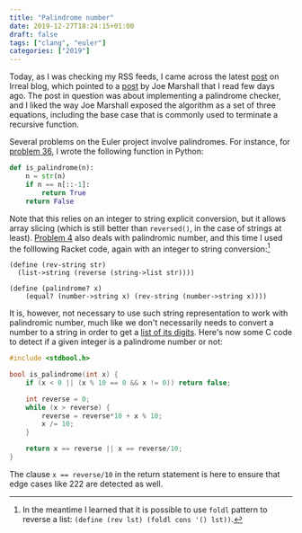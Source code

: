```yaml
---
title: "Palindrome number"
date: 2019-12-27T18:24:15+01:00
draft: false
tags: ["clang", "euler"]
categories: ["2019"]
---
```


Today, as I was checking my RSS feeds, I came across the latest [post](https://irreal.org/blog/?p=8543) on Irreal blog, which pointed to a [post](http://funcall.blogspot.com/2019/12/in.html) by Joe Marshall that I read few days ago. The post in question was about implementing a palindrome checker, and I liked the way Joe Marshall exposed the algorithm as a set of three equations, including the base case that is commonly used to terminate a recursive function.

Several problems on the Euler project involve palindromes. For instance, for [problem 36](https://projecteuler.net/problem=36), I wrote the following function in Python:

```python
def is_palindrome(n):
    n = str(n)
    if n == n[::-1]:
        return True
    return False
```

Note that this relies on an integer to string explicit conversion, but it allows array slicing (which is still better than `reversed()`, in the case of strings at least). [Problem 4](https://projecteuler.net/problem=4) also deals with palindromic number, and this time I used the folllowing Racket code, again with an integer to string conversion:[^1]

```racket
(define (rev-string str)
  (list->string (reverse (string->list str))))

(define (palindrome? x)
    (equal? (number->string x) (rev-string (number->string x))))
```

It is, however, not necessary to use such string representation to work with palindromic number, much like we don't necessarily needs to convert a number to a string in order to get a [list of its digits](/post/digit-sum/). Here's now some C code to detect if a given integer is a palindrome number or not:

```c
#include <stdbool.h>

bool is_palindrome(int x) {
    if (x < 0 || (x % 10 == 0 && x != 0)) return false;

    int reverse = 0;
    while (x > reverse) {
        reverse = reverse*10 + x % 10;
        x /= 10;
    }

    return x == reverse || x == reverse/10;
}
```

The clause `x == reverse/10` in the return statement is here to ensure that edge cases like 222 are detected as well.

[^1]: In the meantime I learned that it is possible to use `foldl` pattern to reverse a list: `(define (rev lst) (foldl cons '() lst))`.

